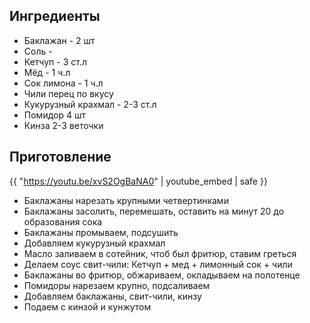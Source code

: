 ## Ингредиенты

- Баклажан - 2 шт 
- Соль - 
- Кетчуп - 3 ст.л
- Мёд - 1 ч.л
- Сок лимона - 1 ч.л 
- Чили перец по вкусу 
- Кукурузный крахмал - 2-3 ст.л
- Помидор 4 шт 
- Кинза 2-3 веточки

## Приготовление

{{ "https://youtu.be/xvS2OgBaNA0" | youtube_embed | safe }}

- Баклажаны нарезать крупными четвертинками
- Баклажаны засолить, перемешать, оставить на минут 20 до образования сока
- Баклажаны промываем, подсушить
- Добавляем кукурузный крахмал
- Масло заливаем в сотейник, чтоб был фритюр, ставим греться
- Делаем соус свит-чили: Кетчуп + мед + лимонный сок + чили
- Баклажаны во фритюр, обжариваем, окладываем на полотенце
- Помидоры нарезаем крупно, подсаливаем
- Добавляем баклажаны, свит-чили, кинзу
- Подаем с кинзой и кунжутом